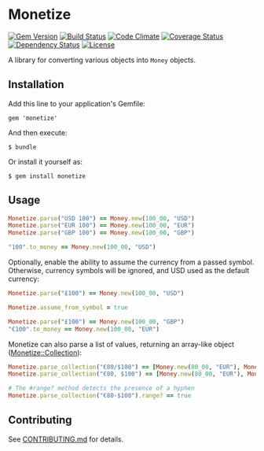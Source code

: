 # Monetize

[![Gem Version](https://badge.fury.io/rb/monetize.png)](http://badge.fury.io/rb/monetize)
[![Build Status](https://travis-ci.org/RubyMoney/monetize.png?branch=master)](https://travis-ci.org/RubyMoney/monetize)
[![Code Climate](https://codeclimate.com/github/RubyMoney/monetize.png)](https://codeclimate.com/github/RubyMoney/monetize)
[![Coverage Status](https://coveralls.io/repos/RubyMoney/monetize/badge.png)](https://coveralls.io/r/RubyMoney/monetize)
[![Dependency Status](https://gemnasium.com/RubyMoney/monetize.png)](https://gemnasium.com/RubyMoney/monetize)
[![License](http://img.shields.io/license/MIT.png?color=green)](http://opensource.org/licenses/MIT)

A library for converting various objects into `Money` objects.

## Installation

Add this line to your application's Gemfile:

    gem 'monetize'

And then execute:

    $ bundle

Or install it yourself as:

    $ gem install monetize

## Usage

```ruby
Monetize.parse("USD 100") == Money.new(100_00, "USD")
Monetize.parse("EUR 100") == Money.new(100_00, "EUR")
Monetize.parse("GBP 100") == Money.new(100_00, "GBP")

"100".to_money == Money.new(100_00, "USD")
```

Optionally, enable the ability to assume the currency from a passed symbol. Otherwise, currency symbols will be ignored, and USD used as the default currency:

```ruby
Monetize.parse("£100") == Money.new(100_00, "USD")

Monetize.assume_from_symbol = true

Monetize.parse("£100") == Money.new(100_00, "GBP")
"€100".to_money == Money.new(100_00, "EUR")
```

Monetize can also parse a list of values, returning an array-like object ([Monetize::Collection](lib/collection.rb)):

```ruby
Monetize.parse_collection("€80/$100") == [Money.new(80_00, "EUR"), Money.new(100_00, "USD")]
Monetize.parse_collection("€80, $100") == [Money.new(80_00, "EUR"), Money.new(100_00, "USD")]

# The #range? method detects the presence of a hyphen
Monetize.parse_collection("€80-$100").range? == true
```

## Contributing

See [CONTRIBUTING.md](CONTRIBUTING.md) for details.
